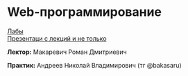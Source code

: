 # Web-программирование
[Лабы](https://docs.google.com/document/d/1ybmhKPyUyZvGaJI-3MrM9AleAW9Kzng8/edit?rtpof=true&sd=true)  
[Презентаци с лекций и не только](https://xrem.github.io/web/)

**Лектор:** Макаревич Роман Дмитриевич

**Практик:** Андреев Николай Владимирович (тг @bakasaru)
